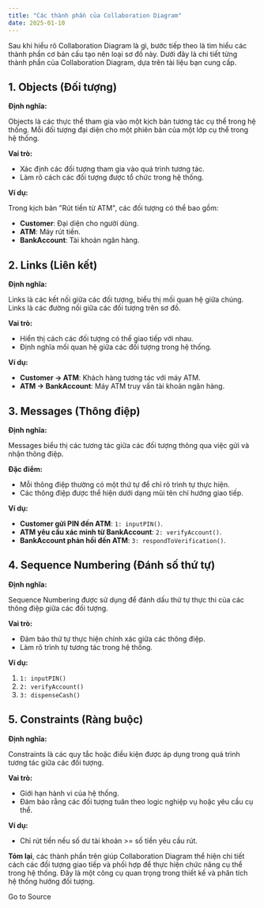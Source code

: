 ```yaml
---
title: "Các thành phần của Collaboration Diagram"
date: 2025-01-10
---
```


Sau khi hiểu rõ Collaboration Diagram là gì, bước tiếp theo là tìm hiểu các thành phần cơ bản cấu tạo nên loại sơ đồ này. Dưới đây là chi tiết từng thành phần của Collaboration Diagram, dựa trên tài liệu bạn cung cấp.

## 1\. Objects (Đối tượng)

**Định nghĩa:**  
  
Objects là các thực thể tham gia vào một kịch bản tương tác cụ thể trong hệ thống. Mỗi đối tượng đại diện cho một phiên bản của một lớp cụ thể trong hệ thống.

**Vai trò:**

- Xác định các đối tượng tham gia vào quá trình tương tác.
- Làm rõ cách các đối tượng được tổ chức trong hệ thống.

**Ví dụ:**  
  
Trong kịch bản "Rút tiền từ ATM", các đối tượng có thể bao gồm:

- **Customer**: Đại diện cho người dùng.
- **ATM**: Máy rút tiền.
- **BankAccount**: Tài khoản ngân hàng.

## 2\. Links (Liên kết)

**Định nghĩa:**  
  
Links là các kết nối giữa các đối tượng, biểu thị mối quan hệ giữa chúng. Links là các đường nối giữa các đối tượng trên sơ đồ.

**Vai trò:**

- Hiển thị cách các đối tượng có thể giao tiếp với nhau.
- Định nghĩa mối quan hệ giữa các đối tượng trong hệ thống.

**Ví dụ:**

- **Customer → ATM**: Khách hàng tương tác với máy ATM.
- **ATM → BankAccount**: Máy ATM truy vấn tài khoản ngân hàng.

## 3\. Messages (Thông điệp)

**Định nghĩa:**  
  
Messages biểu thị các tương tác giữa các đối tượng thông qua việc gửi và nhận thông điệp.

**Đặc điểm:**

- Mỗi thông điệp thường có một thứ tự để chỉ rõ trình tự thực hiện.
- Các thông điệp được thể hiện dưới dạng mũi tên chỉ hướng giao tiếp.

**Ví dụ:**

- **Customer gửi PIN đến ATM**: `1: inputPIN()`.
- **ATM yêu cầu xác minh từ BankAccount**: `2: verifyAccount()`.
- **BankAccount phản hồi đến ATM**: `3: respondToVerification()`.

## 4\. Sequence Numbering (Đánh số thứ tự)

**Định nghĩa:**  
  
Sequence Numbering được sử dụng để đánh dấu thứ tự thực thi của các thông điệp giữa các đối tượng.

**Vai trò:**

- Đảm bảo thứ tự thực hiện chính xác giữa các thông điệp.
- Làm rõ trình tự tương tác trong hệ thống.

**Ví dụ:**

1. `1: inputPIN()`
2. `2: verifyAccount()`
3. `3: dispenseCash()`

## 5\. Constraints (Ràng buộc)

**Định nghĩa:**  
  
Constraints là các quy tắc hoặc điều kiện được áp dụng trong quá trình tương tác giữa các đối tượng.

**Vai trò:**

- Giới hạn hành vi của hệ thống.
- Đảm bảo rằng các đối tượng tuân theo logic nghiệp vụ hoặc yêu cầu cụ thể.

**Ví dụ:**

- Chỉ rút tiền nếu số dư tài khoản >= số tiền yêu cầu rút.

**Tóm lại**, các thành phần trên giúp Collaboration Diagram thể hiện chi tiết cách các đối tượng giao tiếp và phối hợp để thực hiện chức năng cụ thể trong hệ thống. Đây là một công cụ quan trọng trong thiết kế và phân tích hệ thống hướng đối tượng.

Go to Source
